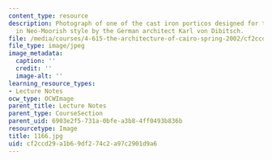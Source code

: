```yaml
---
content_type: resource
description: Photograph of one of the cast iron porticos designed for the Gazira Palace
  in Neo-Moorish style by the German architect Karl von Dibitsch.
file: /media/courses/4-615-the-architecture-of-cairo-spring-2002/cf2ccd29a1b69df274c2a97c2901d9a6_1166.jpg
file_type: image/jpeg
image_metadata:
  caption: ''
  credit: ''
  image-alt: ''
learning_resource_types:
- Lecture Notes
ocw_type: OCWImage
parent_title: Lecture Notes
parent_type: CourseSection
parent_uid: 6903e2f5-731a-0bfe-a3b8-4ff0493b836b
resourcetype: Image
title: 1166.jpg
uid: cf2ccd29-a1b6-9df2-74c2-a97c2901d9a6
---
```

